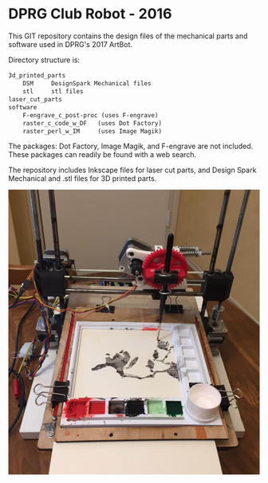 # DPRG Club Robot - 2016

This GIT repository contains the design files of the mechanical parts and software used in DPRG's 2017 ArtBot.

Directory structure is:

	3d_printed_parts
		DSM     DesignSpark Mechanical files
		stl     stl files
	laser_cut_parts   
	software
		F-engrave_c_post-proc (uses F-engrave)
		raster_c_code_w_DF   (uses Dot Factory)
		raster_perl_w_IM     (uses Image Magik)

The packages: Dot Factory, Image Magik, and F-engrave are not included. These packages can readily be found with a web search.


The repository includes Inkscape files for laser cut parts, and Design Spark Mechanical and .stl files for 3D printed parts.

![DPRG ArtBot](/Artbot.jpg)

